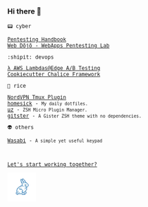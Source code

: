 ### Hi there 👋

<samp>
<small>

:pager: cyber

<a href="https://github.com/0xffsec/handbook">Pentesting Handbook</a>
<br>
<a href="https://github.com/0xffsec/webdojo">Web Dōjō - WebApps Pentesting Lab</a>

:shipit: devops

<a href="https://github.com/maxrodrigo/ab-testing-lambdas">λ AWS Lambdas@Edge A/B Testing</a>
<br>
<a href="https://github.com/maxrodrigo/cookiecutter-chalice">Cookiecutter Chalice Framework</a>

:rice_ball: rice

<a href="https://github.com/maxrodrigo/tmux-nordvpn">NordVPN Tmux Plugin</a>
<br>
<a href="https://github.com/maxrodrigo/homesick">homesick</a> - <small>My daily dotfiles.</small>
<br>
<a href="https://github.com/maxrodrigo/uz">µz</a> - <small>ZSH Micro Plugin Manager.</small>
<br>
<a href="https://github.com/maxrodrigo/gitster">gitster</a> - <small>A Gister ZSH theme with no dependencies.</small>

:alien: others

<a href="https://github.com/maxrodrigo/wasabi">Wasabi</a> - <small>A simple yet useful keypad</small>

<br>

<a href="https://www.maxrodrigo.com">Let's start working together?</a>

<img src="assets/follow_the_white_rabbit.webp" alt="Follow The White Rabbit" width="65">
</small>
</samp>

